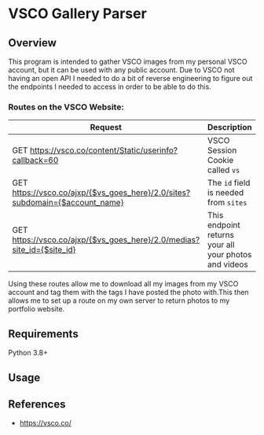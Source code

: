 # VSCO Gallery Parser

## Overview
This program is intended to gather VSCO images from my personal VSCO account, but it can be used with any public account. 
Due to VSCO not having an open API I needed to do a bit of reverse engineering to figure out the endpoints I needed to access
in order to be able to do this.

### Routes on the VSCO Website:
| Request                                                                      | Description                                           |
|------------------------------------------------------------------------------|-------------------------------------------------------|
| GET https://vsco.co/content/Static/userinfo?callback=60                      | VSCO Session Cookie called `vs`                       |
| GET https://vsco.co/ajxp/{$vs_goes_here}/2.0/sites?subdomain={$account_name} | The `id` field is needed from `sites`                 |
 | GET https://vsco.co/ajxp/{$vs_goes_here}/2.0/medias?site_id={$site_id}       | This endpoint returns your all your photos and videos |

Using these routes allow me to download all my images from my VSCO account and tag them with the tags I have posted the
photo with.This then allows me to set up a route on my own server to return photos to my portfolio website.

## Requirements
Python 3.8+

## Usage


## References
* https://vsco.co/